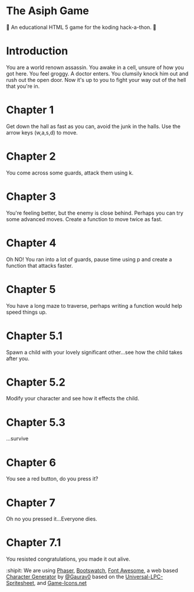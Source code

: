 The Asiph Game
==========

:children_crossing: An educational HTML 5 game for the koding hack-a-thon. :school_satchel:

Introduction
=======
You are a world renown assassin. You awake in a cell, unsure of how you got here. You feel groggy. A doctor enters. You clumsily knock him out and rush out the open door. Now it's up to you to fight your way out of the hell that you're in.

Chapter 1
=======
Get down the hall as fast as you can, avoid the junk in the halls. Use the arrow keys (w,a,s,d) to move.

Chapter 2
=======
You come across some guards, attack them using k.

Chapter 3
=======
You're feeling better, but the enemy is close behind. Perhaps you can try some advanced moves. Create a function to move twice as fast.

Chapter 4
=======
Oh NO! You ran into a lot of guards, pause time using p and create a function that attacks faster.

Chapter 5
=======
You have a long maze to traverse, perhaps writing a function would help speed things up.

Chapter 5.1
=======
Spawn a child with your lovely significant other...see how the child takes after you.

Chapter 5.2
=======
Modify your character and see how it effects the child.

Chapter 5.3
=======
...survive

Chapter 6
=======
You see a red button, do you press it?

Chapter 7
=======
Oh no you pressed it...Everyone dies.

Chapter 7.1
=======
You resisted congratulations, you made it out alive.

:shipit: We are using [Phaser](http://phaser.io), [Bootswatch](http://bootswatch.com/), [Font Awesome](http://fortawesome.github.io), a web based [Character Generator](http://gaurav.munjal.us/Universal-LPC-Spritesheet-Character-Generator)  by [@Gaurav0](https://github.com/Gaurav0) based on the [Universal-LPC-Spritesheet](https://github.com/makrohn/Universal-LPC-spritesheet), and [Game-Icons.net](http://game-icons.net/)
